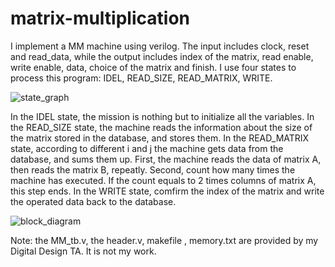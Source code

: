 # matrix-multiplication

I implement a MM machine using verilog.
The input includes clock, reset and read_data,
while the output includes index of the matrix, read enable, write enable, data, choice of the matrix and finish.
I use four states to process this program: IDEL, READ_SIZE, READ_MATRIX, WRITE.

![state_graph](https://user-images.githubusercontent.com/41135423/42742278-2d6b182c-88ec-11e8-8718-811751167f41.jpg)

In the IDEL state, the mission is nothing but to initialize all the variables.
In the READ_SIZE state, the machine reads the information about the size of the matrix stored in the database, and stores them.
In the READ_MATRIX state, according to different i and j the machine gets data from the database, and sums them up.
First, the machine reads the data of matrix A, then reads the matrix B, repeatly.
Second, count how many times the machine has executed. If the count equals to 2 times columns of matrix A, this step ends.
In the WRITE state, comfirm the index of the matrix and write the operated data back to the database.

![block_diagram](https://user-images.githubusercontent.com/41135423/42742277-2d401758-88ec-11e8-9621-f7b727f85499.jpg)

Note: the MM_tb.v, the header.v, makefile , memory.txt are provided by my Digital Design TA. It is not my work.
